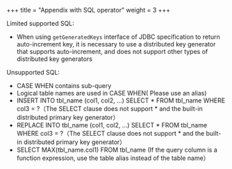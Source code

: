 +++
title = "Appendix with SQL operator"
weight = 3
+++

Limited supported SQL:

- When using `getGeneratedKeys` interface of JDBC specification to return auto-increment key, it is necessary to use a distributed key generator that supports auto-increment, and does not support other types of distributed key generators

Unsupported SQL:

- CASE WHEN contains sub-query
- Logical table names are used in CASE WHEN( Please use an alias)
- INSERT INTO tbl_name (col1, col2, …) SELECT * FROM tbl_name WHERE col3 = ?（The SELECT clause does not support * and the built-in distributed primary key generator）
- REPLACE INTO tbl_name (col1, col2, …) SELECT * FROM tbl_name WHERE col3 = ?（The SELECT clause does not support * and the built-in distributed primary key generator）
- SELECT MAX(tbl_name.col1) FROM tbl_name (If the query column is a function expression, use the table alias instead of the table name）
